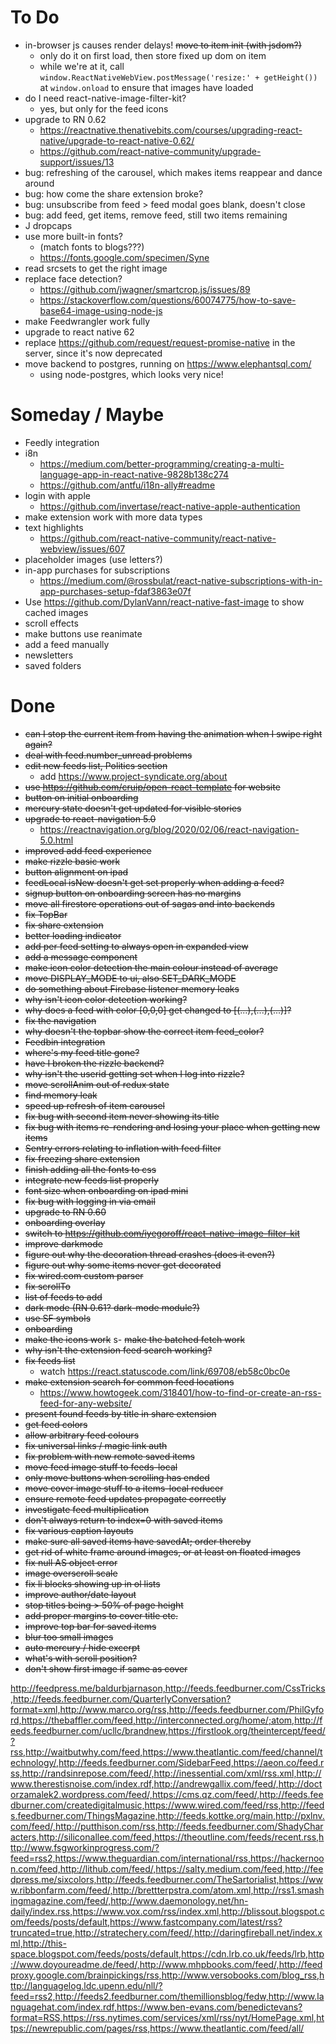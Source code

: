 # To Do

- in-browser js causes render delays! ~~move to item init (with jsdom?)~~
  - only do it on first load, then store fixed up dom on item
  - while we're at it, call `window.ReactNativeWebView.postMessage('resize:' + getHeight())` at `window.onload` to ensure that images have loaded
- do I need react-native-image-filter-kit?
  - yes, but only for the feed icons
- upgrade to RN 0.62
  - https://reactnative.thenativebits.com/courses/upgrading-react-native/upgrade-to-react-native-0.62/
  - https://github.com/react-native-community/upgrade-support/issues/13
- bug: refreshing of the carousel, which makes items reappear and dance around
- bug: how come the share extension broke?
- bug: unsubscribe from feed > feed modal goes blank, doesn't close
- bug: add feed, get items, remove feed, still two items remaining
- J dropcaps
- use more built-in fonts?
  - (match fonts to blogs???)
  - https://fonts.google.com/specimen/Syne
- read srcsets to get the right image
- replace face detection?
  - https://github.com/jwagner/smartcrop.js/issues/89
  - https://stackoverflow.com/questions/60074775/how-to-save-base64-image-using-node-js
- make Feedwrangler work fully
- upgrade to react native 62
- replace https://github.com/request/request-promise-native in the server, since it's now deprecated
- move backend to postgres, running on https://www.elephantsql.com/
  - using node-postgres, which looks very nice!

# Someday / Maybe

- Feedly integration
- i8n 
    - https://medium.com/better-programming/creating-a-multi-language-app-in-react-native-9828b138c274
    - https://github.com/antfu/i18n-ally#readme
- login with apple
    + https://github.com/invertase/react-native-apple-authentication
- make extension work with more data types
- text highlights
    + https://github.com/react-native-community/react-native-webview/issues/607
- placeholder images (use letters?)
- in-app purchases for subscriptions
    + https://medium.com/@rossbulat/react-native-subscriptions-with-in-app-purchases-setup-fdaf3863e07f
- Use https://github.com/DylanVann/react-native-fast-image to show cached images
- scroll effects
- make buttons use reanimate
- add a feed manually
- newsletters
- saved folders

# Done

- ~~can I stop the current item from having the animation when I swipe right again?~~
- ~~deal with feed.number_unread problems~~
- ~~edit new feeds list, Politics section~~
  - add https://www.project-syndicate.org/about
- ~~use https://github.com/cruip/open-react-template for website~~
- ~~button on initial onboarding~~
- ~~mercury state doesn't get updated for visible stories~~
- ~~upgrade to react-navigation 5.0~~
    + https://reactnavigation.org/blog/2020/02/06/react-navigation-5.0.html
- ~~improved add feed experience~~
- ~~make rizzle basic work~~
- ~~button alignment on ipad~~
- ~~feedLocal isNew doesn't get set properly when adding a feed?~~
- ~~signup button on onboarding screen has no margins~~
- ~~move all firestore operations out of sagas and into backends~~
- ~~fix TopBar~~
- ~~fix share extension~~
- ~~better loading indicator~~
- ~~add per feed setting to always open in expanded view~~
- ~~add a message component~~
- ~~make icon color detection the main colour instead of average~~
- ~~move DISPLAY_MODE to ui, also SET_DARK_MODE~~
- ~~do something about Firebase listener memory leaks~~
- ~~why isn't icon color detection working?~~
- ~~why does a feed with color [0,0,0] get changed to [(...),(...),(...)]?~~
- ~~fix the navigation~~
- ~~why doesn't the topbar show the correct item feed_color?~~
- ~~Feedbin integration~~
- ~~where's my feed title gone?~~
- ~~have I broken the rizzle backend?~~
- ~~why isn't the userid getting set when I log into rizzle?~~
- ~~move scrollAnim out of redux state~~
- ~~find memory leak~~
- ~~speed up refresh of item carousel~~
- ~~fix bug with second item never showing its title~~
- ~~fix bug with items re-rendering and losing your place when getting new items~~
- ~~Sentry errors relating to inflation with feed filter~~
- ~~fix freezing share extension~~
- ~~finish adding all the fonts to css~~
- ~~integrate new feeds list properly~~
- ~~font size when onboarding on ipad mini~~
- ~~fix bug with logging in via email~~
- ~~upgrade to RN 0.60~~
- ~~onboarding overlay~~
- ~~switch to https://github.com/iyegoroff/react-native-image-filter-kit~~
- ~~improve darkmode~~
- ~~figure out why the decoration thread crashes (does it even?)~~
- ~~figure out why some items never get decorated~~
- ~~fix wired.com custom parser~~
- ~~fix scrollTo~~
- ~~list of feeds to add~~
- ~~dark mode (RN 0.61? dark-mode module?)~~
- ~~use SF symbols~~
- ~~onboarding~~
- ~~make the icons work~~
s- ~~make the batched fetch work~~
- ~~why isn't the extension feed search working?~~
- ~~fix feeds list~~
    + watch https://react.statuscode.com/link/69708/eb58c0bc0e
- ~~make extension search for common feed locations~~
    + https://www.howtogeek.com/318401/how-to-find-or-create-an-rss-feed-for-any-website/
- ~~present found feeds by title in share extension~~
- ~~get feed colors~~
- ~~allow arbitrary feed colours~~
- ~~fix universal links / magic link auth~~
- ~~fix problem with new remote saved items~~
- ~~move feed image stuff to feeds-local~~
- ~~only move buttons when scrolling has ended~~
- ~~move cover image stuff to a items-local reducer~~
- ~~ensure remote feed updates propagate correctly~~
- ~~investigate feed multiplication~~
- ~~don't always return to index=0 with saved items~~
- ~~fix various caption layouts~~
- ~~make sure all saved items have savedAt; order thereby~~
- ~~get rid of white frame around images, or at least on floated images~~
- ~~fix null AS object error~~
- ~~image overscroll scale~~
- ~~fix li blocks showing up in ol lists~~
- ~~improve author/date layout~~
- ~~stop titles being > 50% of page height~~
- ~~add proper margins to cover title etc.~~
- ~~improve top bar for saved items~~
- ~~blur too small images~~
- ~~auto mercury / hide excerpt~~
- ~~what's with scroll position?~~
- ~~don't show first image if same as cover~~


http://feedpress.me/baldurbjarnason,http://feeds.feedburner.com/CssTricks,http://feeds.feedburner.com/QuarterlyConversation?format=xml,http://www.marco.org/rss,http://feeds.feedburner.com/PhilGyford,https://thebaffler.com/feed,http://interconnected.org/home/;atom,http://feeds.feedburner.com/ucllc/brandnew,https://firstlook.org/theintercept/feed/?rss,http://waitbutwhy.com/feed,https://www.theatlantic.com/feed/channel/technology/,http://feeds.feedburner.com/SidebarFeed,https://aeon.co/feed.rss,http://randsinrepose.com/feed/,http://inessential.com/xml/rss.xml,http://www.therestisnoise.com/index.rdf,http://andrewgallix.com/feed/,http://doctorzamalek2.wordpress.com/feed/,https://cms.qz.com/feed/,http://feeds.feedburner.com/createdigitalmusic,https://www.wired.com/feed/rss,http://feeds.feedburner.com/ThingsMagazine,http://feeds.kottke.org/main,http://pxlnv.com/feed/,http://putthison.com/rss,http://feeds.feedburner.com/ShadyCharacters,http://siliconallee.com/feed,https://theoutline.com/feeds/recent.rss,http://www.fsgworkinprogress.com/?feed=rss2,https://www.theguardian.com/international/rss,https://hackernoon.com/feed,http://lithub.com/feed/,https://salty.medium.com/feed,http://feedpress.me/sixcolors,http://feeds.feedburner.com/TheSartorialist,https://www.ribbonfarm.com/feed/,http://brettterpstra.com/atom.xml,http://rss1.smashingmagazine.com/feed/,http://www.daemonology.net/hn-daily/index.rss,https://www.vox.com/rss/index.xml,http://blissout.blogspot.com/feeds/posts/default,https://www.fastcompany.com/latest/rss?truncated=true,http://stratechery.com/feed/,http://daringfireball.net/index.xml,http://this-space.blogspot.com/feeds/posts/default,https://cdn.lrb.co.uk/feeds/lrb,http://www.doyoureadme.de/feed/,http://www.mhpbooks.com/feed/,http://feedproxy.google.com/brainpickings/rss,http://www.versobooks.com/blog_rss,http://languagelog.ldc.upenn.edu/nll/?feed=rss2,http://feeds2.feedburner.com/themillionsblog/fedw,http://www.languagehat.com/index.rdf,https://www.ben-evans.com/benedictevans?format=RSS,https://rss.nytimes.com/services/xml/rss/nyt/HomePage.xml,https://newrepublic.com/pages/rss,https://www.theatlantic.com/feed/all/
